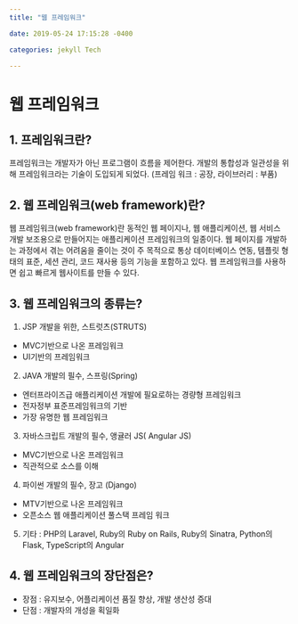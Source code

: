 ```yaml
---
title: "웹 프레임워크"

date: 2019-05-24 17:15:28 -0400

categories: jekyll Tech

---
```

# 웹 프레임워크

## 1. 프레임워크란?
프레임워크는 개발자가 아닌 프로그램이 흐름을 제어한다.
개발의 통합성과 일관성을 위해 프레임워크라는 기술이 도입되게 되었다.
(프레임 워크 : 공장, 라이브러리 : 부품)

## 2. 웹 프레임워크(web framework)란?
웹 프레임워크(web framework)란 동적인 웹 페이지나, 웹 애플리케이션, 웹 서비스 개발 보조용으로 만들어지는 애플리케이션 프레임워크의 일종이다. 웹 페이지를 개발하는 과정에서 겪는 어려움을 줄이는 것이 주 목적으로 통상 데이터베이스 연동, 템플릿 형태의 표준, 세션 관리, 코드 재사용 등의 기능을 포함하고 있다. 웹 프레임워크를 사용하면 쉽고 빠르게 웹사이트를 만들 수 있다.


## 3. 웹 프레임워크의 종류는?

1) JSP 개발을 위한, 스트럿츠(STRUTS)
  - MVC기반으로 나온 프레임워크
  - UI기반의 프레임워크
2) JAVA 개발의 필수, 스프링(Spring)
  - 엔터프라이즈급 애플리케이션 개발에 필요로하는 경량형 프레임워크
  - 전자정부 표준프레임워크의 기반
  - 가장 유명한 웹 프레임워크
3) 자바스크립트 개발의 필수, 앵귤러 JS( Angular JS)
  - MVC기반으로 나온 프레임워크
  - 직관적으로 소스를 이해
4) 파이썬 개발의 필수, 장고 (Django)
  - MTV기반으로 나온 프레임워크
  - 오픈소스 웹 애플리케이션 풀스택 프레임 워크
5) 기타 : PHP의 Laravel, Ruby의 Ruby on Rails, Ruby의 Sinatra, Python의 Flask, TypeScript의 Angular

## 4. 웹 프레임워크의 장단점은?
 - 장점 : 유지보수, 어플리케이션 품질 향상, 개발 생산성 증대
 - 단점 :  개발자의 개성을 획일화
